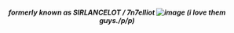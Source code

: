 




<h5 align="center"

  
<h5 align="center"> 


formerly known as SIRLANCELOT / 7n7elliot
![image](https://github.com/user-attachments/assets/15dd1aad-6c0f-4e69-9b67-b85a0b551670)
(i love them guys./p/p)


